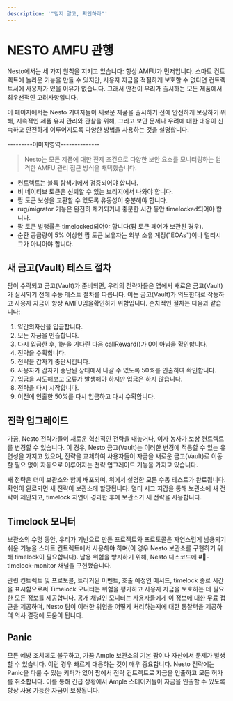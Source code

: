 ```yaml
---
description: '"믿지 말고, 확인하라"'
---
```


# NESTO AMFU 관행

Nesto에서는 세 가지 원칙을 지키고 있습니다: 항상 AMFU가 먼저입니다. 스마트 컨트렉트에 놀라운 기능을 만들 수 있지만, 사용자 자금을 적절하게 보호할 수 없다면 컨트렉트서에 사용자가 있을 이유가 없습니다. 그래서 안전이 우리가 출시하는 모든 제품에서 최우선적인 고려사항입니다.

이 페이지에서는 Nesto 기여자들이 새로운 제품을 출시하기 전에 안전하게 보장하기 위해, 지속적인 제품 유지 관리와 관찰을 위해, 그리고 보안 문제나 우려에 대한 대응이 신속하고 안전하게 이루어지도록 다양한 방법을 사용하는 것을 설명합니다.

\---------이미지영역--------------

> Nesto는 모든 제품에 대한 전제 조건으로 다양한 보안 요소를 모니터링하는 엄격한 AMFU 관리 접근 방식을 채택했습니다.

* 컨트렉트는 블록 탐색기에서 검증되어야 합니다.
* 비 네이티브 토큰은 신뢰할 수 있는 브리지에서 나와야 합니다.
* 팜 토큰 보상을 교환할 수 있도록 유동성이 충분해야 합니다.
* rug/migrator 기능은 완전히 제거되거나 충분한 시간 동안 timelocked되어야 합니다.
* 팜 토큰 발행률은 timelocked되어야 합니다(팜 토큰 페어가 보관된 경우).
* 순환 공급량이 5% 이상인 팜 토큰 보유자는 외부 소유 계정("EOAs")이나 멀티시그가 아니어야 합니다.

## 새 금고(Vault) 테스트 절차

팜이 수락되고 금고(Vault)가 준비되면, 우리의 전략가들은 앱에서 새로운 금고(Vault)가 실시되기 전에 수동 테스트 절차를 따릅니다. 이는 금고(Vault)가 의도한대로 작동하고 사용자 자금이 항상 AMFU임을확인하기 위함입니다. 순차적인 절차는 다음과 같습니다:

1. 약간의자산을 입금합니다.
2. 모든 자금을 인출합니다.
3. 다시 입금한 후, 1분을 기다린 다음 callReward()가 0이 아님을 확인합니다.
4. 전략을 수확합니다.
5. 전략을 갑자기 중단시킵니다.
6. 사용자가 갑자기 중단된 상태에서 나갈 수 있도록 50%를 인출하여 확인합니다.
7. 입금을 시도해보고 오류가 발생해야 하지만 입금은 하지 않습니다.
8. 전략을 다시 시작합니다.
9. 이전에 인출한 50%를 다시 입금하고 다시 수확합니다.

## 전략 업그레이드

가끔, Nesto 전략가들이 새로운 혁신적인 전략을 내놓거나, 이자 농사가 보상 컨트렉트를 변경할 수 있습니다. 이 경우, Nesto 금고(Vault)는 이러한 변경에 적응할 수 있는 유연성을 가지고 있으며, 전략을 교체하여 사용자들이 자금을 새로운 금고(Vault)로 이동할 필요 없이 자동으로 이루어지는 전략 업그레이드 기능을 가지고 있습니다.

새 전략은 더미 보관소와 함께 배포되며, 위에서 설명한 모든 수동 테스트가 완료됩니다. 확인이 완료되면 새 전략이 보관소에 할당됩니다. 멀티 시그 지갑을 통해 보관소에 새 전략이 제안되고, timelock 지연이 경과한 후에 보관소가 새 전략을 사용합니다.

## Timelock 모니터

보관소의 수명 동안, 우리가 기반으로 만든 프로젝트와 프로토콜은 자연스럽게 남용되기 쉬운 기능을 스마트 컨트렉트에서 사용해야 하며(이 경우 Nesto 보관소를 구현하기 위해 timelock이 필요합니다). 남용 위험을 방지하기 위해, Nesto 디스코드에 #👀-timelock-monitor 채널을 구현했습니다.

관련 컨트렉트 및 프로토콜, 트리거된 이벤트, 호출 예정인 메서드, timelock 종료 시간을 표시함으로써 Timelock 모니터는 위험을 평가하고 사용자 자금을 보호하는 데 필요한 모든 정보를 제공합니다. 공개 채널인 모니터는 사용자들에게 이 정보에 대한 무료 접근을 제공하며, Nesto 팀이 이러한 위험을 어떻게 처리하는지에 대한 통찰력을 제공하여 의사 결정에 도움이 됩니다.

## Panic

모든 예방 조치에도 불구하고, 가끔 Ample 보관소의 기본 팜이나 자산에서 문제가 발생할 수 있습니다. 이런 경우 빠르게 대응하는 것이 매우 중요합니다. Nesto 전략에는 Panic을 다룰 수 있는 키퍼가 있어 팜에서 전략 컨트렉트로 자금을 인출하고 모든 허가를 취소합니다. 이를 통해 긴급 상황에서 Ample 스테이커들이 자금을 인출할 수 있도록 항상 사용 가능한 자금이 보장됩니다.
